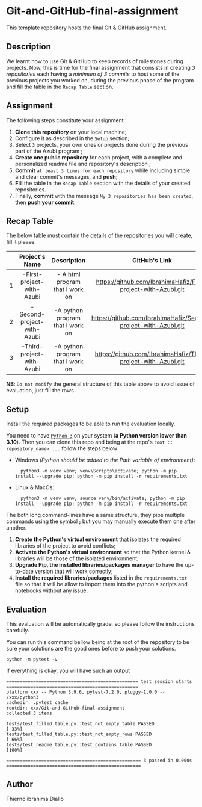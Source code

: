 # Git-and-GitHub-final-assignment
This template repository hosts the final Git & GitHub assignment.

## Description
We learnt how to use Git & GitHub to keep records of milestones during  projects. Now, this is time for the final assignment that consists in creating *3 repositories* each having a *minimum of 3 commits* to host some of the previous projects you worked on, during the previous phase of the program and fill the table in the `Recap Table` section.

## Assignment
The following steps constitute your assignment :
1. **Clone this repository** on your local machine; 
1. Configure it as described in the `Setup` section;
1. Select `3` projects, your own ones or projects done during the previous part of the Azubi program ;
1. **Create one public repository** for each project, with a complete and personalized readme file and repository's description ;
1. **Commit** `at least 3 times for each repository` while including simple and clear commit's messages, and **push**;
1. **Fill** the table in the `Recap Table` section with the details of your created repositories.
1. Finally, **commit** with the message `My 3 repositories has been created`, then **push your commit**.

## Recap Table
The below table must contain the details of the repositories you will create, fill it please.


|  | Project's Name | Description    | GitHub's Link  |
|:--:|:--------------:|:--------------:|:--------------:|
| 1 |  -First-project-with-Azubi |  - A html program that I work on| https://github.com/IbrahimaHafiz/First-project-with-Azubi.git   |
| 2 |  -Second-project-with-Azubi|  -A python program that I work on|https://github.com/IbrahimaHafiz/Second-project-with-Azubi.git  |
| 3 |  -Third-project-with-Azubi|  -A python program that I work on|https://github.com/IbrahimaHafiz/Third-project-with-Azubi.git     |

**NB**: `Do not modify` the general structure of this table above to avoid issue of evaluation, just fill the rows .

## Setup
Install the required packages to be able to run the evaluation locally.

You need to have [`Python 3`](https://www.python.org/) on your system (**a Python version lower than 3.10**). Then you can clone this repo and being at the repo's `root :: repository_name> ...`  follow the steps below:


- Windows *(Python should be added to the Path variable of environment)*:
        
        python3 -m venv venv; venv\Scripts\activate; python -m pip install --upgrade pip; python -m pip install -r requirements.txt  

- Linux & MacOs:
        
        python3 -m venv venv; source venv/bin/activate; python -m pip install --upgrade pip; python -m pip install -r requirements.txt

The both long command-lines have a same structure, they pipe multiple commands using the symbol **;** but you may manually execute them one after another.

1. **Create the Python's virtual environment** that isolates the required libraries of the project to avoid conflicts;
2. **Activate the Python's virtual environment** so that the Python kernel & libraries will be those of the isolated environment;
3. **Upgrade Pip, the installed libraries/packages manager** to have the up-to-date version that will work correctly;
4. **Install the required libraries/packages** listed in the `requirements.txt` file so that it will be allow to import them into the python's scripts and notebooks without any issue.

## Evaluation
This evaluation will be automatically grade, so please follow the instructions carefully. 

You can run this command bellow being at the root of the repository to be sure your solutions are the good ones before to push your solutions.
```command
python -m pytest -v
```

If everything is okay, you will have such an output

```terminal
================================================= test session starts =================================================
platform xxx -- Python 3.9.6, pytest-7.2.0, pluggy-1.0.0 -- /xxx/python3
cachedir: .pytest_cache
rootdir: xxx/Git-and-GitHub-final-assignment
collected 3 items                                                                                                     

tests/test_filled_table.py::test_not_empty_table PASSED                                                         [ 33%]
tests/test_filled_table.py::test_not_empty_rows PASSED                                                          [ 66%]
tests/test_readme_table.py::test_contains_table PASSED                                                          [100%]

================================================== 3 passed in 0.000s ==================================================

```
## Author
Thierno ibrahima Diallo
